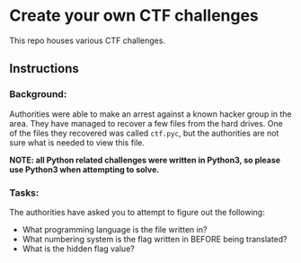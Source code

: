 # Create your own CTF challenges

This repo houses various CTF challenges.

## Instructions

### Background:
Authorities were able to make an arrest against a known hacker group in the area. They have managed to recover a few files from the hard drives.
One of the files they recovered was called `ctf.pyc`, but the authorities are not sure what is needed to view this file.

**NOTE: all Python related challenges were written in Python3, so please use Python3 when attempting to solve.**

### Tasks:
The authorities have asked you to attempt to figure out the following:
* What programming language is the file written in?
* What numbering system is the flag written in BEFORE being translated?
* What is the hidden flag value?
